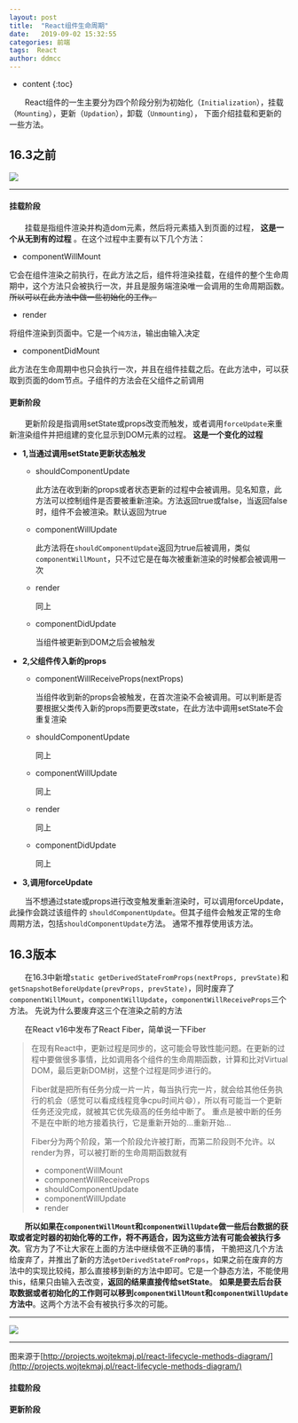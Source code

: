 ```yaml
---
layout: post
title:  "React组件生命周期"
date:   2019-09-02 15:32:55
categories: 前端
tags:  React
author: ddmcc
---
```


* content
{:toc}


 　　React组件的一生主要分为四个阶段分别为初始化（`Initialization`），挂载（`Mounting`），更新（`Updation`），卸载（`Unmounting`），
 下面介绍挂载和更新的一些方法。
 
 
 
 
## 16.3之前
 
 ![](https://i.loli.net/2019/09/02/KLbZQvPx6dOEwh2.png)
 
 
 ---
#### 挂载阶段

 　　挂载是指组件渲染并构造dom元素，然后将元素插入到页面的过程， **这是一个从无到有的过程** 。在这个过程中主要有以下几个方法：
 
 
 - componentWillMount
 
它会在组件渲染之前执行，在此方法之后，组件将渲染挂载，在组件的整个生命周期中，这个方法只会被执行一次，并且是服务端渲染唯一会调用的生命周期函数。~~所以可以在此方法中做一些初始化的工作。~~


- render

将组件渲染到页面中。它是一个`纯方法`，输出由输入决定


- componentDidMount

此方法在生命周期中也只会执行一次，并且在组件挂载之后。在此方法中，可以获取到页面的dom节点。子组件的方法会在父组件之前调用


#### 更新阶段

 　　更新阶段是指调用setState或props改变而触发，或者调用`forceUpdate`来重新渲染组件并把组建的变化显示到DOM元素的过程。
 **这是一个变化的过程**
 
 - **1,当通过调用setState更新状态触发**
 
    - shouldComponentUpdate 
    
       此方法在收到新的props或者状态更新的过程中会被调用。见名知意，此方法可以控制组件是否要被重新渲染。方法返回true或false，当返回false时，组件不会被渲染。默认返回为true
    
     - componentWillUpdate
     
       此方法将在`shouldComponentUpdate`返回为true后被调用，类似`componentWillMount`，只不过它是在每次被重新渲染的时候都会被调用一次
        
    - render
    
       同上
       
    - componentDidUpdate
    
      当组件被更新到DOM之后会被触发
      
      
- **2,父组件传入新的props**

    - componentWillReceiveProps(nextProps)
    
      当组件收到新的props会被触发，在首次渲染不会被调用。可以判断是否要根据父类传入新的props而要更改state，在此方法中调用setState不会重复渲染

    - shouldComponentUpdate
    
      同上
      
    - componentWillUpdate
      
      同上
      
    - render
    
      同上
      
    - componentDidUpdate
    
      同上
      
      
- **3,调用forceUpdate**

 　　当不想通过state或props进行改变触发重新渲染时，可以调用forceUpdate，此操作会跳过该组件的 `shouldComponentUpdate`。但其子组件会触发正常的生命周期方法，包括`shouldComponentUpdate`方法。
通常不推荐使用该方法。


## 16.3版本

 　　在16.3中新增`static getDerivedStateFromProps(nextProps, prevState)`和`getSnapshotBeforeUpdate(prevProps, prevState)`，同时废弃了`componentWillMount`，`componentWillUpdate`，`componentWillReceiveProps`三个方法。
 先说为什么要废弃这三个在渲染之前的方法
 
 
 　　在React v16中发布了React Fiber，简单说一下Fiber
 
 > 在现有React中，更新过程是同步的，这可能会导致性能问题。在更新的过程中要做很多事情，比如调用各个组件的生命周期函数，计算和比对Virtual DOM，最后更新DOM树，这整个过程是同步进行的。
 >
 >Fiber就是把所有任务分成一片一片，每当执行完一片，就会给其他任务执行的机会（感觉可以看成线程竞争cpu时间片😄），所以有可能当一个更新任务还没完成，就被其它优先级高的任务给中断了。
 >重点是被中断的任务不是在中断的地方接着执行，它是重新开始的...重新开始...
 >
 >Fiber分为两个阶段，第一个阶段允许被打断，而第二阶段则不允许。以render为界，可以被打断的生命周期函数就有
 >
>- componentWillMount
>- componentWillReceiveProps
>- shouldComponentUpdate
>- componentWillUpdate
>- render

 　　**所以如果在`componentWillMount`和`componentWillUpdate`做一些后台数据的获取或者定时器的初始化等的工作，将不再适合，因为这些方法有可能会被执行多次**。官方为了不让大家在上面的方法中继续做不正确的事情，
 干脆把这几个方法给废弃了，并推出了新的方法`getDerivedStateFromProps`，如果之前在废弃的方法中的实现比较纯，那么直接移到新的方法中即可。它是一个静态方法，不能使用this，结果只由输入去改变，**返回的结果直接传给setState**。
 **如果是要去后台获取数据或者初始化的工作则可以移到`componentWillMount`和`componentWillUpdate`方法中**。这两个方法不会有被执行多次的可能。
 
 ---
 ![](https://i.loli.net/2019/09/02/zMHdVaikvAprOTE.png)
 
 ---
 图来源于[http://projects.wojtekmaj.pl/react-lifecycle-methods-diagram/](http://projects.wojtekmaj.pl/react-lifecycle-methods-diagram/)
 
#### 挂载阶段
 
#### 更新阶段
 
 
 
 
    
      
